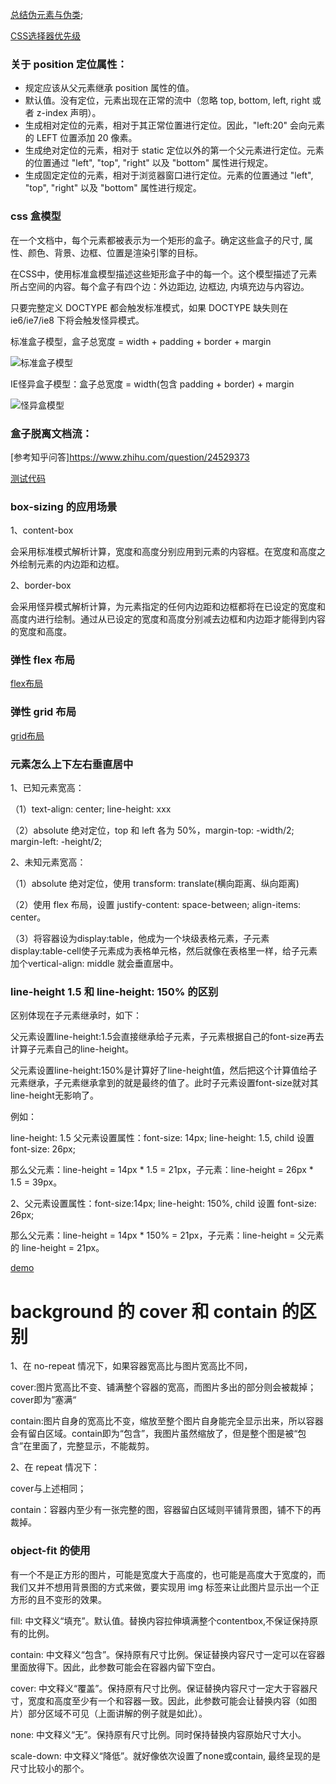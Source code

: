 [总结伪元素与伪类](http://www.alloyteam.com/2016/05/summary-of-pseudo-classes-and-pseudo-elements/);

[CSS选择器优先级](https://www.runoob.com/note/13278)

### 关于 position 定位属性：

- 规定应该从父元素继承 position 属性的值。
- 默认值。没有定位，元素出现在正常的流中（忽略 top, bottom, left, right 或者 z-index 声明）。
- 生成相对定位的元素，相对于其正常位置进行定位。因此，"left:20" 会向元素的 LEFT 位置添加 20 像素。
- 生成绝对定位的元素，相对于 static 定位以外的第一个父元素进行定位。元素的位置通过 "left", "top", "right" 以及 "bottom" 属性进行规定。
- 生成固定定位的元素，相对于浏览器窗口进行定位。元素的位置通过 "left", "top", "right" 以及 "bottom" 属性进行规定。

### css 盒模型

在一个文档中，每个元素都被表示为一个矩形的盒子。确定这些盒子的尺寸, 属性、颜色、背景、边框、位置是渲染引擎的目标。

在CSS中，使用标准盒模型描述这些矩形盒子中的每一个。这个模型描述了元素所占空间的内容。每个盒子有四个边：外边距边, 边框边, 内填充边与内容边。

只要完整定义 DOCTYPE 都会触发标准模式，如果 DOCTYPE 缺失则在 ie6/ie7/ie8 下将会触发怪异模式。

标准盒子模型，盒子总宽度 = width + padding + border + margin

![标准盒子模型](https://upload-images.jianshu.io/upload_images/1940840-a0430d35f36a2fc7.JPG?imageMogr2/auto-orient/strip|imageView2/2/w/746/format/webp)

IE怪异盒子模型：盒子总宽度 = width(包含 padding + border) + margin

![怪异盒模型](https://upload-images.jianshu.io/upload_images/1940840-35bc97c92611ca0d.JPG?imageMogr2/auto-orient/strip|imageView2/2/w/791/format/webp)

### 盒子脱离文档流：

[参考知乎问答]https://www.zhihu.com/question/24529373

[测试代码](https://github.com/zymfe/test-code/blob/master/test120.html)

### box-sizing 的应用场景

1、content-box

会采用标准模式解析计算，宽度和高度分别应用到元素的内容框。在宽度和高度之外绘制元素的内边距和边框。

2、border-box

会采用怪异模式解析计算，为元素指定的任何内边距和边框都将在已设定的宽度和高度内进行绘制。通过从已设定的宽度和高度分别减去边框和内边距才能得到内容的宽度和高度。

### 弹性 flex 布局

[flex布局](http://www.ruanyifeng.com/blog/2018/10/flexbox-form.html)

### 弹性 grid 布局

[grid布局](http://www.ruanyifeng.com/blog/2019/03/grid-layout-tutorial.html)

### 元素怎么上下左右垂直居中

1、已知元素宽高：

（1）text-align: center; line-height: xxx

（2）absolute 绝对定位，top 和 left 各为 50%，margin-top: -width/2; margin-left: -height/2;

2、未知元素宽高：

（1）absolute 绝对定位，使用 transform: translate(横向距离、纵向距离)

（2）使用 flex 布局，设置 justify-content: space-between; align-items: center。

（3）将容器设为display:table，他成为一个块级表格元素，子元素display:table-cell使子元素成为表格单元格，然后就像在表格里一样，给子元素加个vertical-align: middle 就会垂直居中。

### line-height 1.5 和 line-height: 150% 的区别

区别体现在子元素继承时，如下：

父元素设置line-height:1.5会直接继承给子元素，子元素根据自己的font-size再去计算子元素自己的line-height。

父元素设置line-height:150%是计算好了line-height值，然后把这个计算值给子元素继承，子元素继承拿到的就是最终的值了。此时子元素设置font-size就对其line-height无影响了。

例如：

line-height: 1.5 父元素设置属性：font-size: 14px; line-height: 1.5, child 设置 font-size: 26px;

那么父元素：line-height = 14px * 1.5 = 21px，子元素：line-height = 26px * 1.5 = 39px。

2、父元素设置属性：font-size:14px; line-height: 150%, child 设置 font-size: 26px;

那么父元素：line-height = 14px * 150% = 21px，子元素：line-height = 父元素的 line-height = 21px。

[demo](https://github.com/zymfe/test-code/blob/master/test92.html)

# background 的 cover 和 contain 的区别

1、在 no-repeat 情况下，如果容器宽高比与图片宽高比不同，

cover:图片宽高比不变、铺满整个容器的宽高，而图片多出的部分则会被裁掉；cover即为”塞满“

contain:图片自身的宽高比不变，缩放至整个图片自身能完全显示出来，所以容器会有留白区域。contain即为“包含”，我图片虽然缩放了，但是整个图是被“包含”在里面了，完整显示，不能裁剪。

2、在 repeat 情况下：

cover与上述相同；

contain：容器内至少有一张完整的图，容器留白区域则平铺背景图，铺不下的再裁掉。

### object-fit 的使用

有一个不是正方形的图片，可能是宽度大于高度的，也可能是高度大于宽度的，而我们又并不想用背景图的方式来做，要实现用 img 标签来让此图片显示出一个正方形的且不变形的效果。

fill: 中文释义“填充”。默认值。替换内容拉伸填满整个contentbox,不保证保持原有的比例。

contain: 中文释义“包含”。保持原有尺寸比例。保证替换内容尺寸一定可以在容器里面放得下。因此，此参数可能会在容器内留下空白。

cover: 中文释义“覆盖”。保持原有尺寸比例。保证替换内容尺寸一定大于容器尺寸，宽度和高度至少有一个和容器一致。因此，此参数可能会让替换内容（如图片）部分区域不可见（上面讲解的例子就是如此）。

none: 中文释义“无”。保持原有尺寸比例。同时保持替换内容原始尺寸大小。

scale-down: 中文释义“降低”。就好像依次设置了none或contain, 最终呈现的是尺寸比较小的那个。
